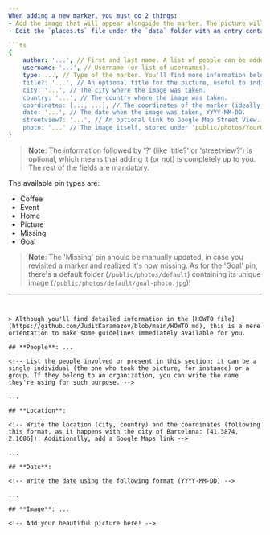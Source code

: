 ```yaml
---
When adding a new marker, you must do 2 things:
- Add the image that will appear alongside the marker. The picture will be stored under `public/photos`, in a folder named after your GitHub username. As an example, you'll find my own one in `public/photos/JuditKaramazov`.
- Edit the `places.ts` file under the `data` folder with an entry containing the following information:

```ts
{
    author: '...', // First and last name. A list of people can be added as well, in case several peeps were involved (as an example, due to a trip or visit).
    username: '...', // Username (or list of usernames).
    type: ..., // Type of the marker. You'll find more information below.
    title?: '...', // An optional title for the picture, useful to indicate the name of special events (a concert, a certain Museum...).
    city: '...', // The city where the image was taken.
    country: '...', // The country where the image was taken.
    coordinates: [..., ...], // The coordinates of the marker (ideally, they should be as precise as possible).
    date: '...', // The date when the image was taken, YYYY-MM-DD.
    streetview?: '...', // An optional link to Google Map Street View.
    photo: '...' // The image itself, stored under 'public/photos/YourGitHubUsername'.
}
```

> **Note**:
> The information followed by '?' (like 'title?' or 'streetview?') is optional, which means that adding it (or not) is completely up to you. The rest of the fields are mandatory.

The available pin types are:
- Coffee
- Event
- Home
- Picture
- Missing
- Goal
  
> **Note**:
> The 'Missing' pin should be manually updated, in case you revisited a marker and realized it's now missing. As for the 'Goal' pin, there's a default folder (`/public/photos/default`) containing its unique image (`/public/photos/default/goal-photo.jpg`)!
---
```


> Although you'll find detailed information in the [HOWTO file](https://github.com/JuditKaramazov/blob/main/HOWTO.md), this is a mere orientation to make some guidelines immediately available for you.

## **People**: ...

<!-- List the people involved or present in this section; it can be a single individual (the one who took the picture, for instance) or a group. If they belong to an organization, you can write the name they're using for such purpose. -->

...

## **Location**:

<!-- Write the location (city, country) and the coordinates (following this format, as it happens with the city of Barcelona: [41.3874, 2.1686]). Additionally, add a Google Maps link -->

...

## **Date**:

<!-- Write the date using the following format (YYYY-MM-DD) -->

...

## **Image**: ...

<!-- Add your beautiful picture here! -->
